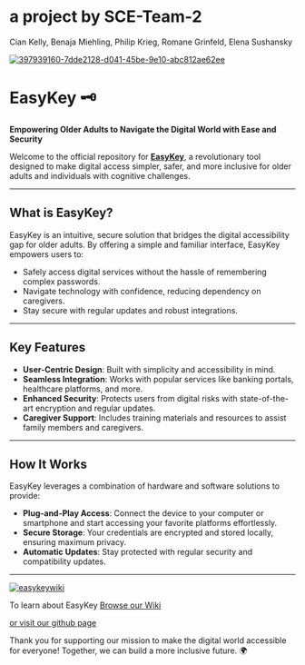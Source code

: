 # a project by SCE-Team-2
Cian Kelly, Benaja Miehling, Philip Krieg, Romane Grinfeld, Elena Sushansky

[![397939160-7dde2128-d041-45be-9e10-abc812ae62ee](https://github.com/user-attachments/assets/c41caa2c-4736-4b88-9ee3-d82650a133d8)](https://github.com/Real-Projects-Digitalization/SCE-Team-2/wiki)

# EasyKey 🗝️  
**Empowering Older Adults to Navigate the Digital World with Ease and Security**

Welcome to the official repository for [**EasyKey**](https://github.com/Real-Projects-Digitalization/SCE-Team-2/wiki), a revolutionary tool designed to make digital access simpler, safer, and more inclusive for older adults and individuals with cognitive challenges. 

---

## What is EasyKey?

EasyKey is an intuitive, secure solution that bridges the digital accessibility gap for older adults. By offering a simple and familiar interface, EasyKey empowers users to:
- Safely access digital services without the hassle of remembering complex passwords.
- Navigate technology with confidence, reducing dependency on caregivers.
- Stay secure with regular updates and robust integrations.

---

## Key Features
- **User-Centric Design**: Built with simplicity and accessibility in mind.
- **Seamless Integration**: Works with popular services like banking portals, healthcare platforms, and more.
- **Enhanced Security**: Protects users from digital risks with state-of-the-art encryption and regular updates.
- **Caregiver Support**: Includes training materials and resources to assist family members and caregivers.

---

## How It Works

EasyKey leverages a combination of hardware and software solutions to provide:

- **Plug-and-Play Access**: Connect the device to your computer or smartphone and start accessing your favorite platforms effortlessly.
- **Secure Storage**: Your credentials are encrypted and stored locally, ensuring maximum privacy.
- **Automatic Updates**: Stay protected with regular security and compatibility updates.

---

[![easykeywiki](https://github.com/user-attachments/assets/366785ca-ce0d-4919-9845-66ab3fd10297)](https://github.com/Real-Projects-Digitalization/SCE-Team-2/wiki)

To learn about EasyKey [Browse our Wiki](https://github.com/Real-Projects-Digitalization/SCE-Team-2/wiki)

[or visit our github page](https://ciankelly-dotcom.github.io)

Thank you for supporting our mission to make the digital world accessible for everyone!
Together, we can build a more inclusive future. 🌍

